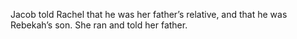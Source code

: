 Jacob told Rachel that he was her father’s relative, and that he was Rebekah’s son. She ran and told her father.